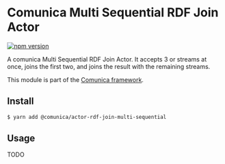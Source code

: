 # Comunica Multi Sequential RDF Join Actor

[![npm version](https://badge.fury.io/js/%40comunica%2Factor-rdf-join-multi-sequential.svg)](https://www.npmjs.com/package/@comunica/actor-rdf-join-multi-sequential)

A comunica Multi Sequential RDF Join Actor.
It accepts 3 or streams at once, joins the first two, and joins the result with the remaining streams.

This module is part of the [Comunica framework](https://github.com/comunica/comunica).

## Install

```bash
$ yarn add @comunica/actor-rdf-join-multi-sequential
```

## Usage

TODO
